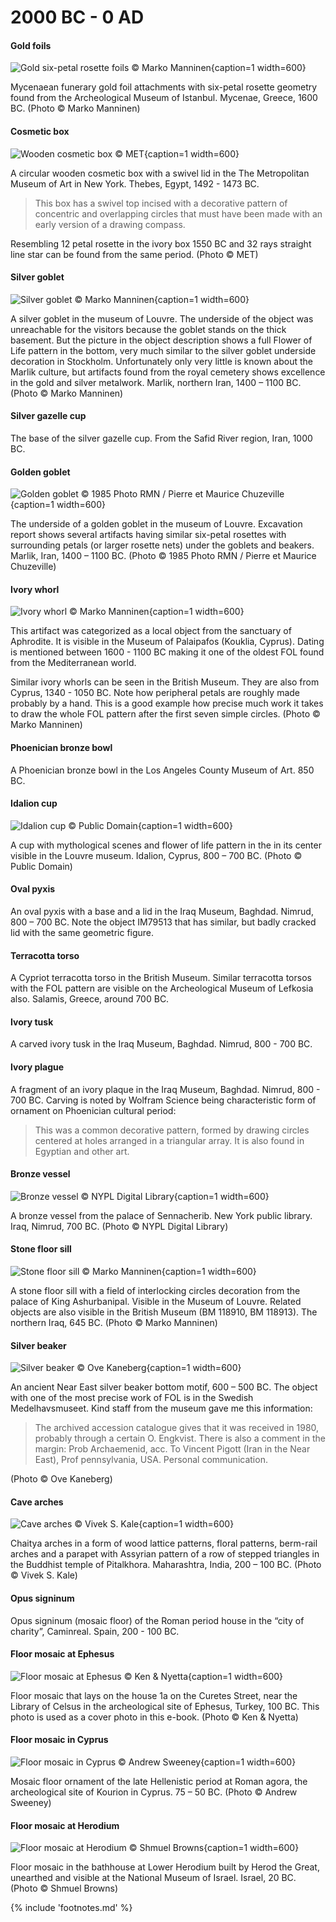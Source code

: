 # 2000 BC - 0 AD

<!-- nopb -->

#### Gold foils

![Gold six-petal rosette foils © Marko Manninen](./media/gold-foils.jpg){caption=1 width=600}

Mycenaean funerary gold foil attachments with six-petal rosette geometry found from the Archeological Museum of Istanbul. Mycenae, Greece, 1600 BC. (Photo © Marko Manninen)

<!-- endnopb -->
<!-- nopb -->

#### Cosmetic box

![Wooden cosmetic box © MET](./media/cosmetic-box.jpg){caption=1 width=600}

A circular wooden cosmetic box with a swivel lid<!-- cite author="metmuseum.org" title="Circular Cosmetic Box with a Swivel Lid" date="" location="" type="website" href="http://www.metmuseum.org/collection/the-collection-online/search/548960?rpp=30&pg=1&ft=lid&when=2000-1000+B.C.&pos=6" --> in the The Metropolitan Museum of Art in New York. Thebes, Egypt, 1492 - 1473 BC. 

> This box has a swivel top incised with a decorative pattern of concentric and overlapping circles that must have been made with an early version of a drawing compass.

Resembling 12 petal rosette in the ivory box<!-- cite author="metmuseum.org" title="Cosmetic Box with a Swivel Top" date="" location="" type="website" href="http://www.metmuseum.org/collection/the-collection-online/search/547031?rpp=20&pg=1&ft=boxes&pos=14" --> 1550 BC and 32 rays straight line star can be found from the same period. (Photo © MET)

<!-- endnopb -->
<!-- nopb -->

#### Silver goblet

![Silver goblet © Marko Manninen](./media/silver-goblet.png){caption=1 width=600}

A silver goblet<!-- cite author="louvre.fr" title="Gobelet orné de monstres ailés affrontés" date="" location="" type="website" href="http://cartelen.louvre.fr/cartelen/visite?srv=car_not_frame&idNotice=22115&langue=fr" --> in the museum of Louvre. The underside of the object was unreachable for the visitors because the goblet stands on the thick basement. But the picture in the object description shows a full Flower of Life pattern in the bottom, very much similar to the silver goblet underside decoration in Stockholm. Unfortunately only very little is known about the Marlik culture<!-- cite author="dooroodiran" title="Marlik Culture" date="" location="" type="website" href="http://dooroodiran.blogspot.fi/2004/04/marlik-culture.html" -->, but artifacts found from the royal cemetery shows excellence in the gold and silver metalwork. Marlik, northern Iran, 1400 – 1100 BC. (Photo © Marko Manninen)

<!-- endnopb -->
<!-- nopb -->

#### Silver gazelle cup

The base of the silver gazelle cup<!-- cite author="Charles K. Wilkinson" title="Art of the Marlik Culture" date="1965" location="page 104" type="article" href="http://www.metmuseum.org/pubs/bulletins/1/pdf/3258235.pdf.bannered.pdf" -->. From the Safid River region, Iran, 1000 BC.

<!-- endnopb -->
<!-- nopb -->

#### Golden goblet

![Golden goblet © 1985 Photo RMN / Pierre et Maurice Chuzeville](./media/golden-goblet.jpg){caption=1 width=600}

The underside of a golden goblet<!-- cite author="louvre.fr" title="Goblet decorated with winged, two-headed monsters, grasping gazelles" date="" location="" type="website" href="http://www.louvre.fr/en/oeuvre-notices/goblet-decorated-winged-two-headed-monsters-grasping-gazelles" --> in the museum of Louvre. Excavation report<!-- cite author="Nigahban, Izzat Allah" title="Marlik: the complete excavation report. v. 2: Illustrations" date="1996" location="" type="book" href="http://digital.library.stonybrook.edu/cdm/ref/collection/amar/id/68056" --> shows several artifacts having similar six-petal rosettes with surrounding petals (or larger rosette nets) under the goblets and beakers. Marlik, Iran, 1400 – 1100 BC. (Photo © 1985 Photo RMN / Pierre et Maurice Chuzeville)

<!-- endnopb -->
<!-- nopb -->

#### Ivory whorl

![Ivory whorl © Marko Manninen](./media/cyprus-whorl.jpg){caption=1 width=600}

This artifact was categorized as a local object from the sanctuary of Aphrodite. It is visible in the Museum of Palaipafos (Kouklia, Cyprus). Dating is mentioned between 1600 - 1100 BC making it one of the oldest FOL found from the Mediterranean world.

Similar ivory whorls<!-- cite author="britishmuseum.org" title="Spindle whorl" date="" location="" type="website" href="http://www.britishmuseum.org/research/collection_online/collection_object_details.aspx?assetId=94799001&objectId=452251&partId=1" --> can be seen in the British Museum. They are also from Cyprus, 1340 - 1050 BC. Note how peripheral petals are roughly made probably by a hand. This is a good example how precise much work it takes to draw the whole FOL pattern after the first seven simple circles. (Photo © Marko Manninen)

<!-- endnopb -->
<!-- nopb -->

#### Phoenician bronze bowl

A Phoenician bronze bowl<!-- cite author="lacma.org" title="Bronze bowl" date="" location="" type="website" href="http://collections.lacma.org/node/226166" --> in the Los Angeles County Museum of Art. 850 BC.

<!-- endnopb -->
<!-- nopb -->

#### Idalion cup

![Idalion cup © Public Domain](./media/idalion-cup.png){caption=1 width=600}

A cup with mythological scenes<!-- cite author="wikimedia.org" title="Cup Idalion Louvre" date="" location="" type="website" href="https://commons.wikimedia.org/wiki/File:Cup_Idalion_Louvre_N3454.jpg" --> and flower of life pattern in the in its center visible in the Louvre museum. Idalion, Cyprus, 800 – 700 BC. (Photo © Public Domain)

<!-- endnopb -->
<!-- nopb -->

#### Oval pyxis

An oval pyxis<!-- cite author="Georgina Herrmann, Stuart Laidlaw" title="Ivories from Nimrud VI" date="2008" location="Plate 40" type="book" href="#" --> with a base and a lid in the Iraq Museum, Baghdad. Nimrud, 800 – 700 BC. Note the object IM79513 that has similar, but badly cracked lid with the same geometric figure.

<!-- endnopb -->
<!-- nopb -->

#### Terracotta torso

A Cypriot terracotta torso<!-- cite author="B.B. Shefton" title="Greek vases" date="1989" location="page 56" type="website" href="http://d2aohiyo3d3idm.cloudfront.net/publications/virtuallibrary/0892361506.pdf" --> in the British Museum. Similar terracotta torsos with the FOL pattern are visible on the Archeological Museum of Lefkosia also. Salamis, Greece, around 700 BC.

<!-- endnopb -->
<!-- nopb -->

#### Ivory tusk

A carved ivory tusk<!-- cite author="Georgina Herrmann, Stuart Laidlaw" title="Ivories from Nimrud VI" date="2008" location="Plate 55" type="book" href="#" --> in the Iraq Museum, Baghdad. Nimrud, 800 - 700 BC.

<!-- endnopb -->
<!-- nopb -->

#### Ivory plague

A fragment of an ivory plaque<!-- cite author="Georgina Herrmann, Stuart Laidlaw" title="Ivories from Nimrud VI" date="2008" location="Plate 102" type="book" href="#" --> in the Iraq Museum, Baghdad. Nimrud, 800 - 700 BC. Carving is noted by Wolfram Science<!-- cite author="Stephen Wolfram" title="Wolfram Science" date="2002" location="page 872, note d" type="book" href="https://www.wolframscience.com/nksonline/page-872d-text" --> being characteristic form of ornament on Phoenician cultural period:

> This was a common decorative pattern, formed by drawing circles centered at holes arranged in a triangular array. It is also found in Egyptian and other art.

<!-- endnopb -->
<!-- nopb -->

#### Bronze vessel

![Bronze vessel © NYPL Digital Library](./media/bronze-vessel.jpg){caption=1 width=600}

A bronze vessel<!-- cite author="nypl.org" title="Bronze vessels from Nimroud" date="" location="" type="book" href="http://digitalcollections.nypl.org/items/510d47dc-475f-a3d9-e040-e00a18064a99" --> from the palace of Sennacherib. New York public library. Iraq, Nimrud, 700 BC. (Photo © NYPL Digital Library)

<!-- endnopb -->
<!-- nopb -->

#### Stone floor sill

![Stone floor sill © Marko Manninen](./media/door-sill.jpg){caption=1 width=600}

A stone floor sill with a field of interlocking circles decoration from the palace of King Ashurbanipal. Visible in the Museum of Louvre. Related objects are also visible in the British Museum (BM 118910<!-- cite author="britishmuseum.org" title="Door sill" date="" location="" type="website" href="http://www.britishmuseum.org/research/collection_online/collection_object_details.aspx?objectId=366983&partId=1&searchText=118910&page=1" -->, BM 118913<!-- cite author="britishmuseum.org" title="Door sill" date="" location="" type="website" href="http://www.britishmuseum.org/research/collection_online/collection_object_details.aspx?objectId=369032&partId=1&searchText=118913&page=1" -->). The northern Iraq, 645 BC. (Photo © Marko Manninen)

<!-- endnopb -->
<!-- nopb -->

#### Silver beaker

![Silver beaker © Ove Kaneberg](./media/silver-beaker.jpg){caption=1 width=600}

An ancient Near East silver beaker bottom motif, 600 – 500 BC. The object with one of the most precise work of FOL is in the Swedish Medelhavsmuseet<!-- cite author="smvk.se" title="Silver beaker" date="" location="" type="website" href="http://collections.smvk.se/carlotta-mhm/web/object/3400108" -->. Kind staff from the museum gave me this information:

> The archived accession catalogue gives that it was received in 1980, probably through a certain O. Engkvist. There is also a comment in the margin: Prob Archaemenid, acc. To Vincent Pigott (Iran in the Near East), Prof pennsylvania, USA. Personal communication.

(Photo © Ove Kaneberg)

<!-- endnopb -->
<!-- nopb -->

#### Cave arches

![Cave arches © Vivek S. Kale](./media/cave-arches.jpg){caption=1 width=600}

Chaitya arches in a form of wood lattice patterns, floral patterns, berm-rail arches and a parapet with Assyrian pattern<!-- cite author="Grasp Gra" title="Buddhist temple of Pitalkhora" date="" location="" type="website" href="http://123telugulovers.blogspot.fi/2013/07/buddhist-temple-of-pitalkhora.html" --> of a row of stepped triangles in the Buddhist temple of Pitalkhora. Maharashtra, India, 200 – 100 BC. (Photo © Vivek S. Kale)

<!-- endnopb -->
<!-- nopb -->

#### Opus signinum

Opus signinum<!-- cite author="Jalme D.V. Redon" title="El mosaico romano con inscripcw xiloca 3 iberica de 'la caridad'" date="" location="page 20, 23, 25" type="article" href="http://www.xiloca.com/data/Bases%20datos/Xiloca/245.pdf" --> (mosaic floor) of the Roman period house in the “city of charity”, Caminreal. Spain, 200 - 100 BC.

<!-- endnopb -->
<!-- nopb -->

#### Floor mosaic at Ephesus

![Floor mosaic at Ephesus © Ken & Nyetta](./media/mosaic-ephesus.jpg){caption=1 width=600}

Floor mosaic that lays on the house 1a on the Curetes Street, near the Library of Celsus in the archeological site of Ephesus, Turkey, 100 BC. This photo is used as a cover photo in this e-book. (Photo © Ken & Nyetta<!-- cite author="Ken & Nyetta" title="Mosaic and Fresco from Hillhouses of Anciennt Ephesus" date="" location="" type="website" href="https://www.flickr.com/photos/kjfnjy/6871856002/" -->)

<!-- endnopb -->
<!-- nopb -->

#### Floor mosaic in Cyprus

![Floor mosaic in Cyprus © Andrew Sweeney](./media/mosaic-cyprus.png){caption=1 width=600}

Mosaic floor ornament of the late Hellenistic period at Roman agora, the archeological site of Kourion in Cyprus. 75 – 50 BC. (Photo © Andrew Sweeney<!-- cite author="Andrew Sweeney" title="Kourion - Ancient Town" date="" location="" type="website" href="https://www.flickr.com/photos/sweenpole2001/286547042/in/album-72157594356826489/" -->)

<!-- endnopb -->
<!-- nopb -->

#### Floor mosaic at Herodium

![Floor mosaic at Herodium © Shmuel Browns](./media/mosaic-herodium.jpg){caption=1 width=600}

Floor mosaic in the bathhouse at Lower Herodium built by Herod the Great, unearthed and visible at the National Museum of Israel. Israel, 20 BC. (Photo © Shmuel Browns<!-- cite author="Shmuel Browns" title="Roman Bath House from Herodium" date="" location="" type="website" href="http://israel-tourguide.info/2010/07/25/roman-bath-house-herodium/" -->)

<!-- endnopb -->

{% include 'footnotes.md' %}
